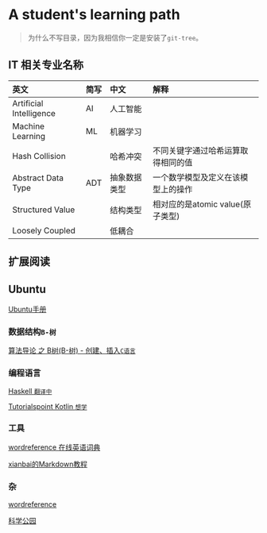 # A student's learning path

> 为什么不写目录，因为我相信你一定是安装了`git-tree`。

## IT 相关专业名称

|英文|简写|中文|解释|
|:--|:--|:--|:--|
|Artificial Intelligence|AI|人工智能||
|Machine Learning|ML|机器学习||
|Hash Collision||哈希冲突|不同关键字通过哈希运算取得相同的值|
|Abstract Data Type|ADT|抽象数据类型|一个数学模型及定义在该模型上的操作|
|Structured Value||结构类型|相对应的是atomic value(原子类型)|
|Loosely Coupled||低耦合|


## 扩展阅读

## Ubuntu

[Ubuntu手册](https://help.ubuntu.com/community/Links?action=show&redirect=CommandLineResources)

### 数据结构`B-树`

[算法导论 之 B树(B-树) - 创建、插入`C语言`](http://blog.csdn.net/qifengzou/article/details/21079325)

### 编程语言

[Haskell `翻译中`](https://github.com/a2htray/cn-haskell-book)

[Tutorialspoint Kotlin `想学`](https://www.tutorialspoint.com/kotlin/index.htm)

### 工具

[wordreference 在线英语词典](http://www.wordreference.com/enzh/)

[xianbai的Markdown教程](http://xianbai.me/learn-md/article/about/readme.html)

### 杂

[wordreference]()

[科学公园](http://www.ikexue.org)
